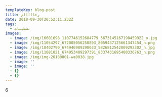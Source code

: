```yaml
---
templateKey: blog-post
title: رخااااام
date: 2018-09-30T20:52:11.232Z
tags:
  - تشطيبات
images:
  - image: /img/16601698_1107746152684779_5673145167198459922_o.jpg
  - image: /img/11054297_672005056258893_8059437125661347454_n.png
  - image: /img/10402790_674946989298033_5826812542809292302_n.jpg
  - image: /img/11081021_674953409297391_8337431695400336763_n.png
  - image: /img/img-20180801-wa0038.jpg
  - image: ''
  - image: ''
  - {}
  - {}
---
```

6
